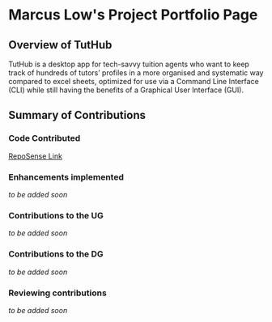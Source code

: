 # Marcus Low's Project Portfolio Page

## Overview of TutHub
TutHub is a desktop app for tech-savvy tuition agents who want to keep track of hundreds of tutors’ profiles in a more organised and systematic way compared to excel sheets, optimized for use via a Command Line Interface (CLI) while still having the benefits of a Graphical User Interface (GUI).

## Summary of Contributions
### Code Contributed
[RepoSense Link](https://nus-cs2103-ay2223s1.github.io/tp-dashboard/?search=marcuslowhuiyu&breakdown=true) 

### Enhancements implemented
_to be added soon_

### Contributions to the UG
_to be added soon_

### Contributions to the DG
_to be added soon_

### Reviewing contributions
_to be added soon_
